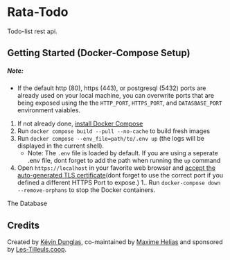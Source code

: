 # Rata-Todo

Todo-list rest api.

## Getting Started (Docker-Compose Setup)

##### Note:
 - If the default http (80), https (443), or postgresql (5432) ports are already used on your local machine, you can overwrite ports that are being exposed using the the `HTTP_PORT`, `HTTPS_PORT`, and `DATASBASE_PORT` environment vaiables.

1. If not already done, [install Docker Compose](https://docs.docker.com/compose/install/)
2. Run `docker compose build --pull --no-cache` to build fresh images
3. Run `docker compose --env_file=path/to/.env up` (the logs will be displayed in the current shell).
   - Note: The `.env` file is loaded by default. If you are using a seperate .env file, dont forget to add the path when running the `up` command
4. Open `https://localhost`  in your favorite web browser and [accept the auto-generated TLS certificate](https://stackoverflow.com/a/15076602/1352334)(dont forget to use the correct port if you defined a different HTTPS Port to expose.)
1.. Run `docker-compose down --remove-orphans` to stop the Docker containers.

The Database 

## Credits

Created by [Kévin Dunglas](https://dunglas.fr), co-maintained by [Maxime Helias](https://twitter.com/maxhelias) and sponsored by [Les-Tilleuls.coop](https://les-tilleuls.coop).
